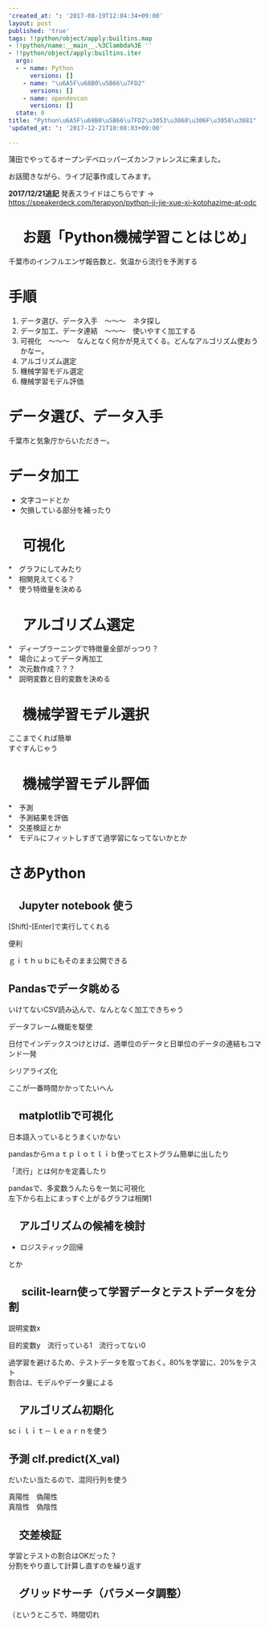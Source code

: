 ```yaml
---
'created_at: ': '2017-08-19T12:04:34+09:00'
layout: post
published: 'true'
tags: !!python/object/apply:builtins.map
- !!python/name:__main__.%3Clambda%3E ''
- !!python/object/apply:builtins.iter
  args:
  - - name: Python
      versions: []
    - name: "\u6A5F\u68B0\u5B66\u7FD2"
      versions: []
    - name: opendevcon
      versions: []
  state: 0
title: "Python\u6A5F\u68B0\u5B66\u7FD2\u3053\u3068\u306F\u3058\u3081"
'updated_at: ': '2017-12-21T10:08:03+09:00'

---
```

蒲田でやってるオープンデベロッパーズカンファレンスに来ました。  
  
お話聞きながら、ライブ記事作成してみます。  
  
**2017/12/21追記** 発表スライドはこちらです → https://speakerdeck.com/terapyon/python-ji-jie-xue-xi-kotohazime-at-odc  
  
# 　お題「Python機械学習ことはじめ」  
  
千葉市のインフルエンザ報告数と、気温から流行を予測する  
  
  
# 手順  
  
1. データ選び、データ入手　〜〜〜　ネタ探し  
2. データ加工、データ連結　〜〜〜　使いやすく加工する  
3. 可視化　〜〜〜　なんとなく何かが見えてくる。どんなアルゴリズム使おうかなー。  
4. アルゴリズム選定  
5. 機械学習モデル選定  
6. 機械学習モデル評価  
  
  
# データ選び、データ入手  
  
千葉市と気象庁からいただきー。  
  
# データ加工  
  
* 文字コードとか  
* 欠損している部分を補ったり  
  
# 　可視化  
  
*　グラフにしてみたり  
*　相関見えてくる？  
*　使う特徴量を決める  
  
# 　アルゴリズム選定  
  
*　ディープラーニングで特徴量全部がっつり？  
*　場合によってデータ再加工  
*　次元数作成？？？  
*　説明変数と目的変数を決める  
  
  
# 　機械学習モデル選択  
  
ここまでくれば簡単  
すぐすんじゃう  
  
# 　機械学習モデル評価  
  
*　予測  
*　予測結果を評価  
*　交差検証とか  
*　モデルにフィットしすぎて過学習になってないかとか  
  
  
# さあPython  
  
## 　Jupyter notebook 使う  
  
[Shift]-[Enter]で実行してくれる  
  
便利  
  
ｇｉｔｈｕｂにもそのまま公開できる  
  
## Pandasでデータ眺める  
  
いけてないCSV読み込んで、なんとなく加工できちゃう  
  
データフレーム機能を駆使  
  
日付でインデックスつけとけば、週単位のデータと日単位のデータの連結もコマンド一発  
  
シリアライズ化  
  
ここが一番時間かかってたいへん  
  
## 　matplotlibで可視化  
  
日本語入っているとうまくいかない  
  
pandasからｍａｔｐｌｏｔｌｉｂ使ってヒストグラム簡単に出したり  
  
「流行」とは何かを定義したり  
  
pandasで、多変数うんたらを一気に可視化  
左下から右上にまっすぐ上がるグラフは相関1  
  
## 　アルゴリズムの候補を検討  
  
* ロジスティック回帰  
  
とか  
  
  
## 　 scilit-learn使って学習データとテストデータを分割  
  
説明変数x  
  
目的変数y　流行っている1　流行ってない0  
  
過学習を避けるため、テストデータを取っておく。80%を学習に、20%をテスト  
割合は、モデルやデータ量による  
  
  
## 　アルゴリズム初期化  
  
scｉｌｉｔ－ｌｅａｒｎを使う  
  
## 予測 clf.predict(X_val)  
  
だいたい当たるので、混同行列を使う  
  
真陽性　偽陽性  
真陰性　偽陰性  
  
## 　交差検証  
  
学習とテストの割合はOKだった？  
分割をやり直して計算し直すのを繰り返す  
  
## 　グリッドサーチ（パラメータ調整）  
  
（というところで、時間切れ  
